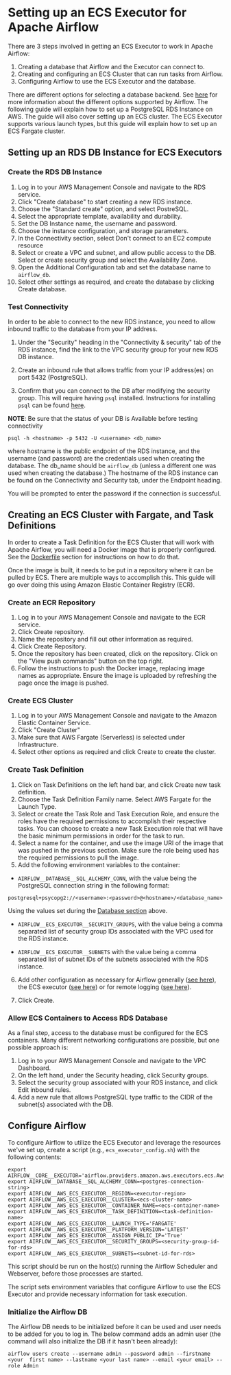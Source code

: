 <!--
 Licensed to the Apache Software Foundation (ASF) under one
 or more contributor license agreements.  See the NOTICE file
 distributed with this work for additional information
 regarding copyright ownership.  The ASF licenses this file
 to you under the Apache License, Version 2.0 (the
 "License"); you may not use this file except in compliance
 with the License.  You may obtain a copy of the License at

   http://www.apache.org/licenses/LICENSE-2.0

 Unless required by applicable law or agreed to in writing,
 software distributed under the License is distributed on an
 "AS IS" BASIS, WITHOUT WARRANTIES OR CONDITIONS OF ANY
 KIND, either express or implied.  See the License for the
 specific language governing permissions and limitations
 under the License.
 -->

# Setting up an ECS Executor for Apache Airflow

There are 3 steps involved in getting an ECS Executor to work in Apache Airflow:

1. Creating a database that Airflow and the Executor can connect to.
2. Creating and configuring an ECS Cluster that can run tasks from Airflow.
3. Configuring Airflow to use the ECS Executor and the database.

There are different options for selecting a database backend. See [here](https://airflow.apache.org/docs/apache-airflow/stable/howto/set-up-database.html) for more information about the different options supported by Airflow. The following guide will explain how to set up a PostgreSQL RDS Instance on AWS. The guide will also cover setting up an ECS cluster. The ECS Executor supports various launch types, but this guide will explain how to set up an ECS Fargate cluster.

## Setting up an RDS DB Instance for ECS Executors

### Create the RDS DB Instance

1. Log in to your AWS Management Console and navigate to the RDS service.
2. Click "Create database" to start creating a new RDS instance.
3. Choose the "Standard create" option, and select PostreSQL.
4. Select the appropriate template, availability and durability.
5. Set the DB Instance name, the username and password.
7. Choose the instance configuration, and storage parameters.
8. In the Connectivity section, select Don't connect to an EC2 compute resource
9. Select or create a VPC and subnet, and allow public access to the DB. Select or create security group and select the Availability Zone.
10. Open the Additional Configuration tab and set the database name to `airflow_db`.
11. Select other settings as required, and create the database by clicking Create database.


### Test Connectivity

In order to be able to connect to the new RDS instance, you need to allow inbound traffic to the database from your IP address.


1. Under the "Security" heading in the "Connectivity & security" tab of the RDS instance, find the link to the VPC security group for your new RDS DB instance.
2. Create an inbound rule that allows traffic from your IP address(es) on port 5432 (PostgreSQL).

3. Confirm that you can connect to the DB after modifying the security group. This will require having `psql` installed. Instructions for installing `psql` can be found [here](https://www.postgresql.org/download/).

**NOTE**: Be sure that the status of your DB is Available before testing connectivity

```
psql -h <hostname> -p 5432 -U <username> <db_name>
```

where hostname is the public endpoint of the RDS instance, and the username (and password) are the credentials used when creating the database. The db_name should be `airflow_db` (unless a different one was used when creating the database.) The hostname of the RDS instance can be found on the Connectivity and Security tab, under the Endpoint heading.

You will be prompted to enter the password if the connection is successful.


## Creating an ECS Cluster with Fargate, and Task Definitions

In order to create a Task Definition for the ECS Cluster that will work with Apache Airflow, you will need a Docker image that is properly configured. See the [Dockerfile](README.md#dockerfile-for-ecs-executor) section for instructions on how to do that.

Once the image is built, it needs to be put in a repository where it can be pulled by ECS. There are multiple ways to accomplish this. This guide will go over doing this using Amazon Elastic Container Registry (ECR).

### Create an ECR Repository

1. Log in to your AWS Management Console and navigate to the ECR service.
2. Click Create repository.
3. Name the repository and fill out other information as required.
4. Click Create Repository.
5. Once the repository has been created, click on the repository. Click on the "View push commands" button on the top right.
6. Follow the instructions to push the Docker image, replacing image names as appropriate. Ensure the image is uploaded by refreshing the page once the image is pushed.

### Create ECS Cluster

1. Log in to your AWS Management Console and navigate to the Amazon Elastic Container Service.
2. Click "Create Cluster"
4. Make sure that AWS Fargate (Serverless) is selected under Infrastructure.
5. Select other options as required and click Create to create the cluster.

### Create Task Definition

1. Click on Task Definitions on the left hand bar, and click Create new task definition.
2. Choose the Task Definition Family name. Select AWS Fargate for the Launch Type.
3. Select or create the Task Role and Task Execution Role, and ensure the roles have the required permissions to accomplish their respective tasks. You can choose to create a new Task Execution role that will have the basic minimum permissions in order for the task to run.
4. Select a name for the container, and use the image URI of the image that was pushed in the previous section. Make sure the role being used has the required permissions to pull the image.
5. Add the following environment variables to the container:

- `AIRFLOW__DATABASE__SQL_ALCHEMY_CONN`, with the value being the PostgreSQL connection string in the following format:

```
postgresql+psycopg2://<username>:<password>@<hostname>/<database_name>
```

Using the values set during the [Database section](#create-the-rds-db-instance) above.

- `AIRFLOW__ECS_EXECUTOR__SECURITY_GROUPS`, with the value being a comma separated list of security group IDs associated with the VPC used for the RDS instance.

- `AIRFLOW__ECS_EXECUTOR__SUBNETS` with the value being a comma separated list of subnet IDs of the subnets associated with the RDS instance.

6. Add other configuration as necessary for Airflow generally ([see here](https://airflow.apache.org/docs/apache-airflow/stable/configurations-ref.html)), the ECS executor ([see here](README.md#config-options)) or for remote logging ([see here](README.md#logging)).

7. Click Create.

### Allow ECS Containers to Access RDS Database

As a final step, access to the database must be configured for the ECS containers. Many different networking configurations are possible, but one possible approach is:

1. Log in to your AWS Management Console and navigate to the VPC Dashboard.
2. On the left hand, under the Security heading, click Security groups.
3. Select the security group associated with your RDS instance, and click Edit inbound rules.
4. Add a new rule that allows PostgreSQL type traffic to the CIDR of the subnet(s) associated with the DB.

## Configure Airflow

To configure Airflow to utilize the ECS Executor and leverage the resources we've set up, create a script (e.g., `ecs_executor_config.sh`) with the following contents:

```
export AIRFLOW__CORE__EXECUTOR='airflow.providers.amazon.aws.executors.ecs.AwsEcsExecutor'
export AIRFLOW__DATABASE__SQL_ALCHEMY_CONN=<postgres-connection-string>
export AIRFLOW__AWS_ECS_EXECUTOR__REGION=<executor-region>
export AIRFLOW__AWS_ECS_EXECUTOR__CLUSTER=<ecs-cluster-name>
export AIRFLOW__AWS_ECS_EXECUTOR__CONTAINER_NAME=<ecs-container-name>
export AIRFLOW__AWS_ECS_EXECUTOR__TASK_DEFINITION=<task-definition-name>
export AIRFLOW__AWS_ECS_EXECUTOR__LAUNCH_TYPE='FARGATE'
export AIRFLOW__AWS_ECS_EXECUTOR__PLATFORM_VERSION='LATEST'
export AIRFLOW__AWS_ECS_EXECUTOR__ASSIGN_PUBLIC_IP='True'
export AIRFLOW__AWS_ECS_EXECUTOR__SECURITY_GROUPS=<security-group-id-for-rds>
export AIRFLOW__AWS_ECS_EXECUTOR__SUBNETS=<subnet-id-for-rds>
```

This script should be run on the host(s) running the Airflow Scheduler and Webserver, before those processes are started.

The script sets environment variables that configure Airflow to use the ECS Executor and provide necessary information for task execution.

### Initialize the Airflow DB

The Airflow DB needs to be initialized before it can be used and user needs to be added for you to log in. The below command adds an admin user (the command will also initialize the DB if it hasn't been already):

```
airflow users create --username admin --password admin --firstname <your  first name> --lastname <your last name> --email <your email> --role Admin
```
